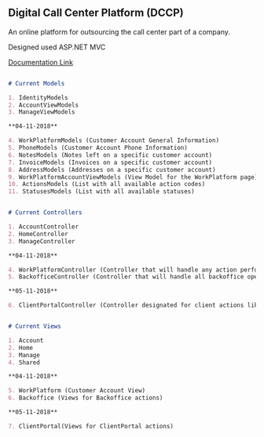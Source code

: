 ## Digital Call Center Platform (DCCP)

An online platform for outsourcing the call center part of a company.

Designed used ASP.NET MVC

[Documentation Link](https://docs.google.com/document/d/1zsmhNhklg1jMbu1z225hh3qGyRFdR7PDWTK3WuiTjpE)

```markdown

# Current Models

1. IdentityModels
2. AccountViewModels
3. ManageViewModels

**04-11-2018**

4. WorkPlatformModels (Customer Account General Information)
5. PhoneModels (Customer Account Phone Information)
6. NotesModels (Notes left on a specific customer account)
7. InvoiceModels (Invoices on a specific customer account)
8. AddressModels (Addresses on a specific customer account)
9. WorkPlatformAccountViewModels (View Model for the WorkPlatform page)
10. ActionsModels (List with all available action codes)
11. StatusesModels (List with all available statuses)

```

```markdown

# Current Controllers

1. AccountController
2. HomeController
3. ManageController

**04-11-2018**

4. WorkPlatformController (Controller that will handle any action performed on a specific customer account)
5. BackofficeController (Controller that will handle all backoffice operation like Add accounts, post trust and post payment requests)

**05-11-2018**

6. ClientPortalController (Controller designated for client actions like Reports Audit and Payments)

```


```markdown

# Current Views

1. Account
2. Home
3. Manage
4. Shared

**04-11-2018**

5. WorkPlatform (Customer Account View)
6. Backoffice (Views for Backoffice actions)

**05-11-2018**

7. ClientPortal(Views for ClientPortal actions)

```
